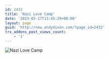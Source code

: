 ```yaml
---
id: 2432
title: 'Nazi Love Camp'
date: '2023-03-17T13:45:29+00:00'
layout: page
guid: 'http://new.andydixon.com/?page_id=2432'
trx_addons_post_views_count:
    - '1'
---
```


![Nazi Love Camp](https://i0.wp.com/assets.g8x2.ldn.idrivee2-23.com/posters/Nazi%20Love%20Camp%2001.jpg?w=1200&ssl=1 "Nazi Love Camp")